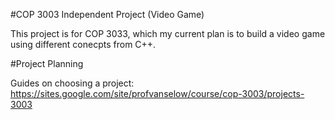 #COP 3003 Independent Project (Video Game)

This project is for COP 3033, which my current plan is to build a video game using different conecpts from C++. 

#Project Planning

Guides on choosing a project: https://sites.google.com/site/profvanselow/course/cop-3003/projects-3003
